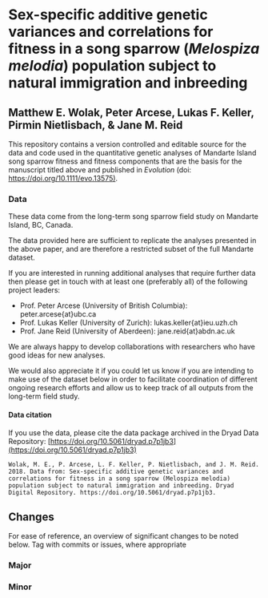 # Sex-specific additive genetic variances and correlations for fitness in a song sparrow (*Melospiza melodia*) population subject to natural immigration and inbreeding

## Matthew E. Wolak, Peter Arcese, Lukas F. Keller, Pirmin Nietlisbach, & Jane M. Reid

This repository contains a version controlled and editable source for the data and code used in the quantitative genetic analyses of Mandarte Island song sparrow fitness and fitness components that are the basis for the manuscript titled above and published in *Evolution* (doi: [https://doi.org/10.1111/evo.13575)](https://onlinelibrary.wiley.com/doi/abs/10.1111/evo.13575).

### Data

These data come from the long-term song sparrow field study on Mandarte Island, BC, Canada.

The data provided here are sufficient to replicate the analyses presented in the above paper, and are therefore a restricted subset of the full Mandarte dataset.

If you are interested in running additional analyses that require further data then please get in touch with at least one (preferably all) of the following project leaders:
  - Prof. Peter Arcese (University of British Columbia): peter.arcese{at}ubc.ca
  - Prof. Lukas Keller (University of Zurich): lukas.keller{at}ieu.uzh.ch
  - Prof. Jane Reid (University of Aberdeen): jane.reid{at}abdn.ac.uk

We are always happy to develop collaborations with researchers who have good ideas for new analyses.

We would also appreciate it if you could let us know if you are intending to make use of the dataset below in order to facilitate coordination of different ongoing research efforts and allow us to keep track of all outputs from the long-term field study.

#### Data citation
If you use the data, please cite the data package archived in the Dryad Data Repository: [https://doi.org/10.5061/dryad.p7p1jb3](https://doi.org/10.5061/dryad.p7p1jb3)
```
Wolak, M. E., P. Arcese, L. F. Keller, P. Nietlisbach, and J. M. Reid. 2018. Data from: Sex-specific additive genetic variances and correlations for fitness in a song sparrow (Melospiza melodia) population subject to natural immigration and inbreeding. Dryad Digital Repository. https://doi.org/10.5061/dryad.p7p1jb3.
```

## Changes

For ease of reference, an overview of significant changes to be noted below. Tag with commits or issues, where appropriate

### Major

### Minor

